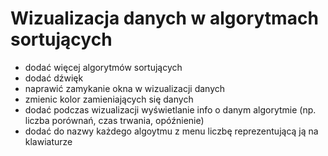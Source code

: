 # Wizualizacja danych w algorytmach sortujących

* dodać więcej algorytmów sortujących
* dodać dźwięk
* naprawić zamykanie okna w wizualizacji danych
* zmienic kolor zamieniających się danych
* dodać podczas wizualizacji wyświetlanie info o danym algorytmie  (np. liczba porównań, czas trwania, opóźnienie)
* dodać do nazwy każdego algoytmu z menu liczbę reprezentującą ją na klawiaturze
